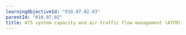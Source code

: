 ```yaml
---
learningObjectiveId: "010.07.02.03"
parentId: "010.07.02"
title: ATS system capacity and air traffic flow management (ATFM)
---
```

